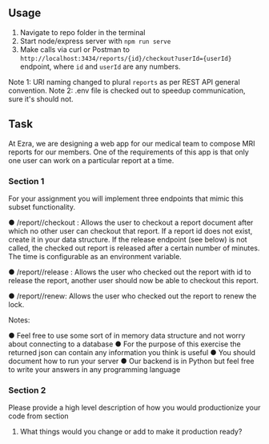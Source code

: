 ##  Usage

1. Navigate to repo folder in the terminal
2. Start node/express server with `npm run serve`
3. Make calls via curl or Postman to `http://localhost:3434/reports/{id}/checkout?userId={userId}` endpoint, where `id` and `userId` are any numbers.

Note 1: URI naming changed to plural `reports` as per REST API general convention.
Note 2: .env file is checked out to speedup communication, sure it's should not.

## Task

At Ezra, we are designing a web app for our medical team to compose MRI reports for our
members. One of the requirements of this app is that only one user can work on a particular
report at a time.

### Section 1

For your assignment you will implement three endpoints that mimic this subset functionality.

● /report/<id>/checkout :
Allows the user to checkout a report document after which no other user can checkout
that report. If a report id does not exist, create it in your data structure.
If the release endpoint (see below) is not called, the checked out report is released after
a certain number of minutes. The time is configurable as an environment variable.

● /report/<id>/release :
Allows the user who checked out the report with id <id> to release the report, another
user should now be able to checkout this report.

● /report/<id>/renew:
Allows the user who checked out the report to renew the lock.

Notes:

● Feel free to use some sort of in memory data structure and not worry about connecting to a database
● For the purpose of this exercise the returned json can contain any information you think is useful
● You should document how to run your server
● Our backend is in Python but feel free to write your answers in any programming
language

### Section 2

Please provide a high level description of how you would productionize your code from section
1. What things would you change or add to make it production ready?